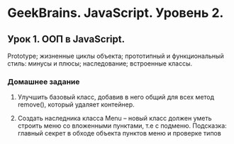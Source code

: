# GeekBrains. JavaScript. Уровень 2.

## Урок 1. ООП в JavaScript.
Prototype; жизненные циклы объекта; прототипный и функциональный стиль: минусы и плюсы; наследование; встроенные классы.

### Домашнее задание

1. Улучшить базовый класс, добавив в него общий для всех метод remove(), который удаляет контейнер.

2. Создать наследника класса Menu – новый класс должен уметь строить меню со вложенными пунктами, т.е с подменю. Подсказка: главный секрет в обходе объекта пунктов меню и проверке типов